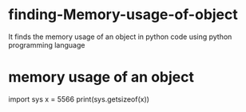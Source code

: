 # finding-Memory-usage-of-object
It finds the memory usage of an object in python code using python programming language 
# memory usage of an object
import sys
x = 5566
print(sys.getsizeof(x))
